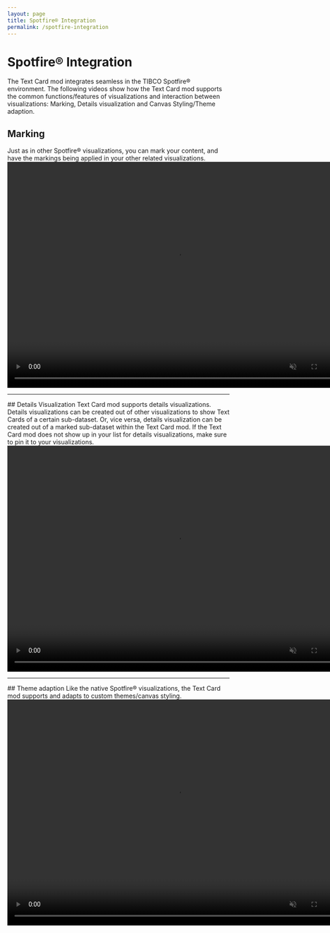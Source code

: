 ```yaml
---
layout: page
title: Spotfire® Integration
permalink: /spotfire-integration
---
```


# Spotfire® Integration

The Text Card mod integrates seamless in the TIBCO Spotfire® environment. The following videos show how the Text Card mod supports the common functions/features of visualizations and interaction between visualizations: 
Marking, Details visualization and Canvas Styling/Theme adaption.

## Marking
Just as in other Spotfire® visualizations, you can mark your content, and have the markings being applied in your other related visualizations.
<video controls muted width="768" height="512">
  <source src="{{ site.baseurl }}/assets/webms/marking.webm" type="video/webm">
</video>

<hr class="panel-line">
## Details Visualization
Text Card mod supports details visualizations. Details visualizations can be created out of other visualizations to show Text Cards of a certain sub-dataset. Or, vice versa, details visualization can be created out of a marked sub-dataset within the Text Card mod.
If the Text Card mod does not show up in your list for details visualizations, make sure to pin it to your visualizations.
<video controls muted width="768" height="512">
  <source src="{{ site.baseurl }}/assets/webms/details-visualization.webm" type="video/webm">
</video>

<hr class="panel-line">
## Theme adaption
Like the native Spotfire® visualizations, the Text Card mod supports and adapts to custom themes/canvas styling.
<video controls muted width="768" height="512">
  <source src="{{ site.baseurl }}/assets/webms/themes.webm" type="video/webm">
</video>
